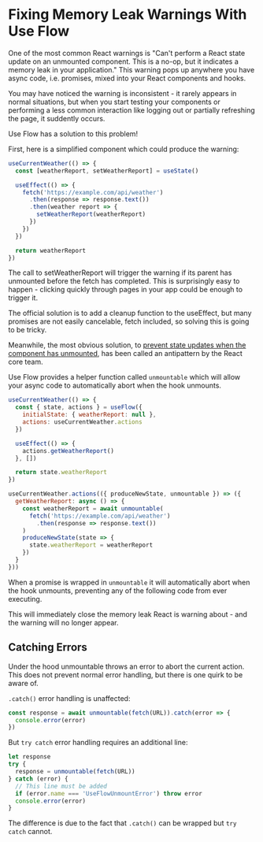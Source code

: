 # Fixing Memory Leak Warnings With Use Flow

One of the most common React warnings is "Can't perform a React state update on an unmounted component. This is a no-op, but it indicates a memory leak in your application." This warning pops up anywhere you have async code, i.e. promises, mixed into your React components and hooks. 

You may have noticed the warning is inconsistent - it rarely appears in normal situations, but when you start testing your components or performing a less common interaction like logging out or partially refreshing the page, it suddently occurs.

Use Flow has a solution to this problem!

First, here is a simplified component which could produce the warning:

```js
useCurrentWeather(() => {
  const [weatherReport, setWeatherReport] = useState()

  useEffect(() => {
    fetch('https://example.com/api/weather')
      .then(response => response.text())
      .then(weather report => {
        setWeatherReport(weatherReport)
      })
    })
  })

  return weatherReport
})
```

The call to setWeatherReport will trigger the warning if its parent has unmounted before the fetch has completed. This is surprisingly easy to happen - clicking quickly through pages in your app could be enough to trigger it.

The official solution is to add a cleanup function to the useEffect, but many promises are not easily cancelable, fetch included, so solving this is going to be tricky.

Meanwhile, the most obvious solution, to [prevent state updates when the component has unmounted](https://reactjs.org/blog/2015/12/16/ismounted-antipattern.html), has been called an antipattern by the React core team.

Use Flow provides a helper function called `unmountable` which will allow your async code to automatically abort when the hook unmounts.

```js
useCurrentWeather(() => {
  const { state, actions } = useFlow({
    initialState: { weatherReport: null },
    actions: useCurrentWeather.actions
  })

  useEffect(() => {
    actions.getWeatherReport()
  }, [])

  return state.weatherReport
})

useCurrentWeather.actions(({ produceNewState, unmountable }) => ({
  getWeatherReport: async () => {
    const weatherReport = await unmountable(
      fetch('https://example.com/api/weather')
        .then(response => response.text())
    )
    produceNewState(state => {
      state.weatherReport = weatherReport
    })
  }
}))
```

When a promise is wrapped in `unmountable` it will automatically abort when the hook unmounts, preventing any of the following code from ever executing.

This will immediately close the memory leak React is warning about - and the warning will no longer appear.

## Catching Errors

Under the hood unmountable throws an error to abort the current action. This does not prevent normal error handling, but there is one quirk to be aware of.

`.catch()` error handling is unaffected:

```js
const response = await unmountable(fetch(URL)).catch(error => {
  console.error(error)
})
```

But `try catch` error handling requires an additional line:

```js
let response
try {
  response = unmountable(fetch(URL))
} catch (error) {
  // This line must be added
  if (error.name === 'UseFlowUnmountError') throw error
  console.error(error)
}
```

The difference is due to the fact that `.catch()` can be wrapped but `try catch` cannot.